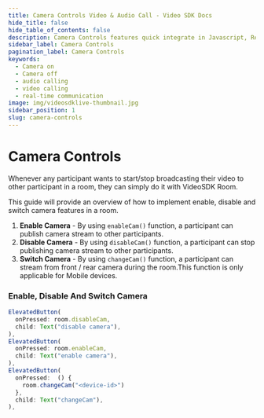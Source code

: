 ```yaml
---
title: Camera Controls Video & Audio Call - Video SDK Docs
hide_title: false
hide_table_of_contents: false
description: Camera Controls features quick integrate in Javascript, React JS, Android, IOS, React Native, Flutter with Video SDK to add live video & audio conferencing to your applications.
sidebar_label: Camera Controls
pagination_label: Camera Controls
keywords:
  - Camera on
  - Camera off
  - audio calling
  - video calling
  - real-time communication
image: img/videosdklive-thumbnail.jpg
sidebar_position: 1
slug: camera-controls
---
```


# Camera Controls

Whenever any participant wants to start/stop broadcasting their video to other participant in a room, they can simply do it with VideoSDK Room.

This guide will provide an overview of how to implement enable, disable and switch camera features in a room.

1. **Enable Camera** - By using `enableCam()` function, a participant can publish camera stream to other participants.
2. **Disable Camera** - By using `disableCam()` function, a participant can stop publishing camera stream to other participants.
3. **Switch Camera** - By using `changeCam()` function, a participant can stream from front / rear camera during the room.This function is only applicable for Mobile devices.

### Enable, Disable And Switch Camera

```js
ElevatedButton(
  onPressed: room.disableCam,
  child: Text("disable camera"),
),
ElevatedButton(
  onPressed: room.enableCam,
  child: Text("enable camera"),
),
ElevatedButton(
  onPressed:  () {
    room.changeCam("<device-id>")
  },
  child: Text("changeCam"),
),
```
